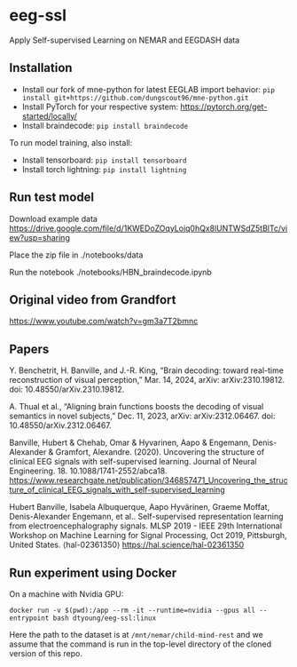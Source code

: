 # eeg-ssl
Apply Self-supervised Learning on NEMAR and EEGDASH data

## Installation
- Install our fork of mne-python for latest EEGLAB import behavior: `pip install git+https://github.com/dungscout96/mne-python.git`
- Install PyTorch for your respective system: https://pytorch.org/get-started/locally/
- Install braindecode: `pip install braindecode`

To run model training, also install:
- Install tensorboard: `pip install tensorboard`
- Install torch lightning: `pip install lightning`

## Run test model

Download example data
https://drive.google.com/file/d/1KWEDoZOqyLojq0hQx8lUNTWSdZ5tBlTc/view?usp=sharing

Place the zip file in ./notebooks/data

Run the notebook ./notebooks/HBN_braindecode.ipynb

## Original video from Grandfort

https://www.youtube.com/watch?v=gm3a7T2bmnc

## Papers
Y. Benchetrit, H. Banville, and J.-R. King, “Brain decoding: toward real-time reconstruction of visual perception,” Mar. 14, 2024, arXiv: arXiv:2310.19812. doi: 10.48550/arXiv.2310.19812.

A. Thual et al., “Aligning brain functions boosts the decoding of visual semantics in novel subjects,” Dec. 11, 2023, arXiv: arXiv:2312.06467. doi: 10.48550/arXiv.2312.06467.

Banville, Hubert & Chehab, Omar & Hyvarinen, Aapo & Engemann, Denis-Alexander & Gramfort, Alexandre. (2020). Uncovering the structure of clinical EEG signals with self-supervised learning. Journal of Neural Engineering. 18. 10.1088/1741-2552/abca18. 
https://www.researchgate.net/publication/346857471_Uncovering_the_structure_of_clinical_EEG_signals_with_self-supervised_learning

Hubert Banville, Isabela Albuquerque, Aapo Hyvärinen, Graeme Moffat, Denis-Alexander Engemann, et al.. Self-supervised representation learning from electroencephalography signals. MLSP 2019 - IEEE 29th International Workshop on Machine Learning for Signal Processing, Oct 2019, Pittsburgh, United States. ⟨hal-02361350⟩
https://hal.science/hal-02361350


## Run experiment using Docker
On a machine with Nvidia GPU:

```
docker run -v $(pwd):/app --rm -it --runtime=nvidia --gpus all --entrypoint bash dtyoung/eeg-ssl:linux
```

Here the path to the dataset is at `/mnt/nemar/child-mind-rest` and we assume that the command is run in the top-level directory of the cloned version of this repo.
